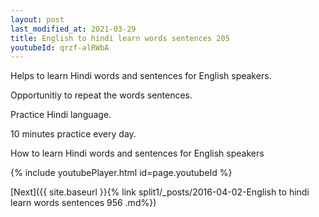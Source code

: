```yaml
---
layout: post
last_modified_at: 2021-03-29
title: English to hindi learn words sentences 205 
youtubeId: qrzf-alRWbA
---
```

 
 
Helps to learn Hindi words and sentences for English speakers.

Opportunitiy to repeat the words sentences. 

Practice Hindi language. 
 
10 minutes practice every day. 
 
How to learn Hindi words and sentences for English speakers 
 
{% include youtubePlayer.html id=page.youtubeId %}
 
 
[Next]({{ site.baseurl }}{% link  split1/_posts/2016-04-02-English to hindi learn words sentences 956 .md%})
 

